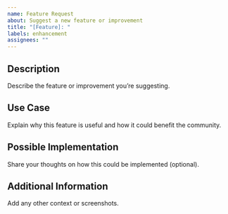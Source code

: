 ```yaml
---
name: Feature Request
about: Suggest a new feature or improvement
title: "[Feature]: "
labels: enhancement
assignees: ""
---
```


## Description

Describe the feature or improvement you’re suggesting.

## Use Case

Explain why this feature is useful and how it could benefit the community.

## Possible Implementation

Share your thoughts on how this could be implemented (optional).

## Additional Information

Add any other context or screenshots.
